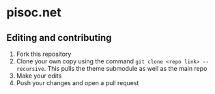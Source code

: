 # pisoc.net

## Editing and contributing
1. Fork this repository
2. Clone your own copy using the command `git clone <repo link> --recursive`. This pulls the theme submodule as well as the main repo
3. Make your edits
4. Push your changes and open a pull request
